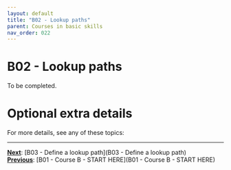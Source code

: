 ```yaml
---
layout: default
title: "B02 - Lookup paths"
parent: Courses in basic skills
nav_order: 022
---
```


# B02 - Lookup paths

To be completed.  




# Optional extra details
For more details, see any of these topics:  


---
**<u>Next</u>**: [B03 - Define a lookup path](B03 - Define a lookup path)   
**<u>Previous</u>**: [B01 - Course B - START HERE](B01 - Course B - START HERE)  

